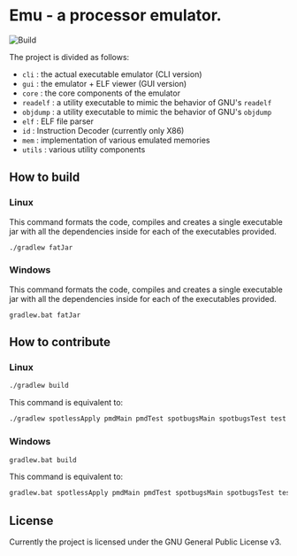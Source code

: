 # Emu - a processor emulator.
![Build](https://github.com/Ledmington/emu/actions/workflows/build.yaml/badge.svg)

The project is divided as follows:
- `cli` : the actual executable emulator (CLI version)
- `gui` : the emulator + ELF viewer (GUI version)
- `core` : the core components of the emulator
- `readelf` : a utility executable to mimic the behavior of GNU's `readelf`
- `objdump` : a utility executable to mimic the behavior of GNU's `objdump`
- `elf` : ELF file parser
- `id` : Instruction Decoder (currently only X86)
- `mem` : implementation of various emulated memories
- `utils` : various utility components

## How to build
### Linux
This command formats the code, compiles and creates a single executable jar with all the dependencies inside for each of the executables provided.
```bash
./gradlew fatJar
```

### Windows
This command formats the code, compiles and creates a single executable jar with all the dependencies inside for each of the executables provided.
```batch
gradlew.bat fatJar
```

## How to contribute
### Linux
```bash
./gradlew build
```
This command is equivalent to:
```bash
./gradlew spotlessApply pmdMain pmdTest spotbugsMain spotbugsTest test javadoc fatJar
```

### Windows
```bash
gradlew.bat build
```
This command is equivalent to:
```bash
gradlew.bat spotlessApply pmdMain pmdTest spotbugsMain spotbugsTest test javadoc fatJar
```

## License
Currently the project is licensed under the GNU General Public License v3.
